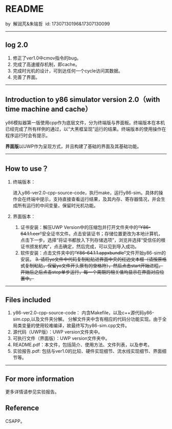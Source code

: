 # README

by
​	解润芃&朱铭哲
​	id: 17307130196&17307130099	

---

## log 2.0

1. 修正了ver1.0中cmov指令的bug。
2. 完成了高速缓存机制，即cache。
2. 完成时光机的设计，可到达任何一个cycle访问其数据。
3. 完善了界面。

---

## Introduction to y86 simulator version 2.0（with time machine and cache）

y86模拟器第一版使用cpp作为底层文件，分为终端版与界面板。终端版本在本机已经完成了所有样例的通过，以“大黑框呈现”运行的结果。终端版本的使用操作在程序运行时会有提示。

**界面版**以UWP作为呈现方式，并且构建了基础的界面及其基础功能。

---

## How to use？

1. 终端版本：

   进入y86-ver2.0-cpp-source-code，执行make，运行y86-sim。具体的操作会在终端中提示，支持直接查看运行结果，及其内存、寄存器情况，并会生成所有运行的中间变量，保留时光机功能。

2. 界面版本：
   1. 证书安装：解压UWP Version中的压缩包并打开文件夹中的~~“Y86-64.1.1.cer”~~安全证书文件。点击安装证书；存储位置更改为本地计算机，点击下一步。选择“将证书都放入下列存储选项”，浏览并选择“受信任的根证书颁发机构”，点击确定，然后完成，可以见到导入成功。
   2. 软件安装：点击文件夹中的~~“Y86-64.1.1.appxbundle”~~文件开始y86-sim的安装。
   ~~3. 请将yo文件中代码复制粘贴进界面中央的红边文本框（请按原格式复制粘贴，保留yo文件开头原有的空格符），然后点击start开始进程。开始后之后点击step单步运行，每一个周期的相关值均显示在界面对应位置中。~~

---

## Files included

1. y86-ver2.0-cpp-source-code：
内含Makefile，以及c++源代码y86-sim.cpp,以及文件夹分解。
分解文件夹中含有相应的代码分功能实现。由于全局类变量的使用较难编译，故最终写为y86-sim.cpp文件。
3. 源代码（UWP版）：UWP version文件夹中。
5. 可执行文件（界面版）：UWP version文件夹中。
6. README.pdf：本文件，包括简介、使用方法、文件列表，以及参考。
7. 实验报告.pdf: 包括与ver1.0的比较、硬件实现细节、流水线实现细节、界面细节等。

---

## For more information

更多详情请参见实验报告。

## Reference

CSAPP。
